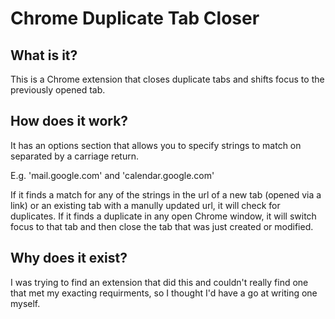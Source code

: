 # Chrome Duplicate Tab Closer

## What is it?

This is a Chrome extension that closes duplicate tabs and shifts focus to the previously opened tab.


## How does it work?

It has an options section that allows you to specify strings to match on separated by a carriage return.

E.g. 'mail.google.com' and 'calendar.google.com'

If it finds a match for any of the strings in the url of a new tab (opened via a link) or an existing tab with a manully updated url, it will check for duplicates. If it finds a duplicate in any open Chrome window, it will switch focus to that tab and then close the tab that was just created or modified.


## Why does it exist?

I was trying to find an extension that did this and couldn't really find one that met my exacting requirments, so I thought I'd have a go at writing one myself.
